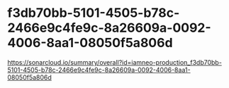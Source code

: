 # f3db70bb-5101-4505-b78c-2466e9c4fe9c-8a26609a-0092-4006-8aa1-08050f5a806d
https://sonarcloud.io/summary/overall?id=iamneo-production_f3db70bb-5101-4505-b78c-2466e9c4fe9c-8a26609a-0092-4006-8aa1-08050f5a806d
